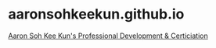 # aaronsohkeekun.github.io

[Aaron Soh Kee Kun's Professional Development & Certiciation](https://aaronsohkeekun.github.io/)
